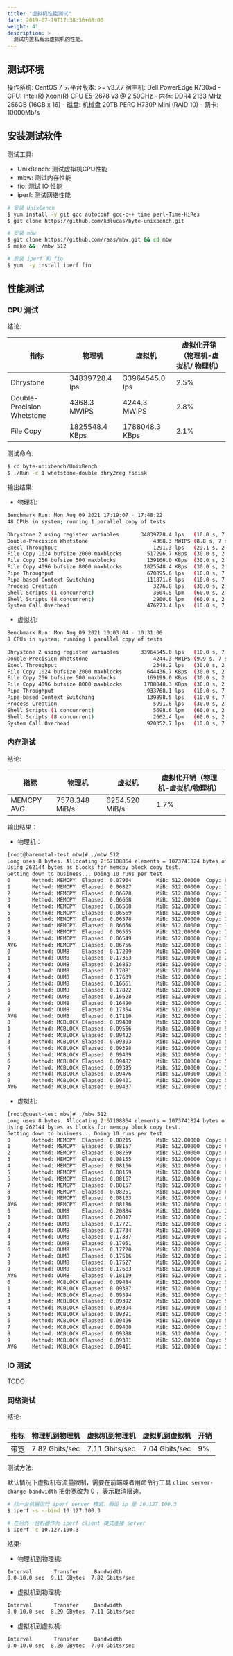 ```yaml
---
title: "虚拟机性能测试"
date: 2019-07-19T17:38:36+08:00
weight: 41
description: >
  测试内置私有云虚拟机的性能。
---
```


## 测试环境

操作系统: CentOS 7
云平台版本: >= v3.7.7
宿主机: Dell PowerEdge R730xd
    - CPU: Intel(R) Xeon(R) CPU E5-2678 v3 @ 2.50GHz
    - 内存: DDR4 2133 MHz 256GB (16GB x 16)
    - 磁盘: 机械盘 20TB PERC H730P Mini (RAID 10)
    - 网卡: 10000Mb/s

## 安装测试软件

测试工具:

- UnixBench: 测试虚拟机CPU性能
- mbw: 测试内存性能
- fio: 测试 IO 性能
- iperf: 测试网络性能

```bash
# 安装 UnixBench
$ yum install -y git gcc autoconf gcc-c++ time perl-Time-HiRes
$ git clone https://github.com/kdlucas/byte-unixbench.git

# 安装 mbw
$ git clone https://github.com/raas/mbw.git && cd mbw
$ make && ./mbw 512

# 安装 iperf 和 fio
$ yum  -y install iperf fio
```

## 性能测试

### CPU 测试

结论:

| 指标                       | 物理机         | 虚拟机         | 虚拟化开销（物理机-虚拟机/ 物理机） |
|----------------------------|----------------|----------------|-------------------------------------|
| Dhrystone                  | 34839728.4 lps | 33964545.0 lps | 2.5%                                |
| Double-Precision Whetstone | 4368.3 MWIPS   | 4244.3 MWIPS   | 2.8%                                |
| File Copy                  | 1825548.4 KBps | 1788048.3 KBps | 2.1%                                |


测试命令:

```bash
$ cd byte-unixbench/UnixBench
$ ./Run -c 1 whetstone-double dhry2reg fsdisk
```
输出结果:

- 物理机:

```bash
Benchmark Run: Mon Aug 09 2021 17:19:07 - 17:48:22
48 CPUs in system; running 1 parallel copy of tests
 
Dhrystone 2 using register variables       34839728.4 lps   (10.0 s, 7 samples)
Double-Precision Whetstone                     4368.3 MWIPS (8.8 s, 7 samples)
Execl Throughput                               1291.3 lps   (29.1 s, 2 samples)
File Copy 1024 bufsize 2000 maxblocks        517296.7 KBps  (30.0 s, 2 samples)
File Copy 256 bufsize 500 maxblocks          139166.0 KBps  (30.0 s, 2 samples)
File Copy 4096 bufsize 8000 maxblocks       1825548.4 KBps  (30.0 s, 2 samples)
Pipe Throughput                              670895.6 lps   (10.0 s, 7 samples)
Pipe-based Context Switching                 111871.6 lps   (10.0 s, 7 samples)
Process Creation                               3276.8 lps   (30.0 s, 2 samples)
Shell Scripts (1 concurrent)                   3604.5 lpm   (60.0 s, 2 samples)
Shell Scripts (8 concurrent)                   2900.6 lpm   (60.0 s, 2 samples)
System Call Overhead                         476273.4 lps   (10.0 s, 7 samples)
```

- 虚拟机:

```bash
Benchmark Run: Mon Aug 09 2021 10:03:04 - 10:31:06
8 CPUs in system; running 1 parallel copy of tests
 
Dhrystone 2 using register variables       33964545.0 lps   (10.0 s, 7 samples)
Double-Precision Whetstone                     4244.3 MWIPS (9.9 s, 7 samples)
Execl Throughput                               2348.2 lps   (30.0 s, 2 samples)
File Copy 1024 bufsize 2000 maxblocks        644436.7 KBps  (30.0 s, 2 samples)
File Copy 256 bufsize 500 maxblocks          169199.0 KBps  (30.0 s, 2 samples)
File Copy 4096 bufsize 8000 maxblocks       1788048.3 KBps  (30.0 s, 2 samples)
Pipe Throughput                              933768.1 lps   (10.0 s, 7 samples)
Pipe-based Context Switching                 139898.5 lps   (10.0 s, 7 samples)
Process Creation                               5991.6 lps   (30.0 s, 2 samples)
Shell Scripts (1 concurrent)                   5698.6 lpm   (60.0 s, 2 samples)
Shell Scripts (8 concurrent)                   2662.4 lpm   (60.0 s, 2 samples)
System Call Overhead                         920352.7 lps   (10.0 s, 7 samples)
```

### 内存测试

结论:

| 指标       | 物理机         | 虚拟机         | 虚拟化开销（物理机-虚拟机/物理机） |
|------------|----------------|----------------|------------------------------------|
| MEMCPY AVG | 7578.348 MiB/s | 6254.520 MiB/s | 1.7%                               |

输出结果：

- 物理机：

```bash
[root@baremetal-test mbw]# ./mbw 512
Long uses 8 bytes. Allocating 2*67108864 elements = 1073741824 bytes of memory.
Using 262144 bytes as blocks for memcpy block copy test.
Getting down to business... Doing 10 runs per test.
0       Method: MEMCPY  Elapsed: 0.07964        MiB: 512.00000  Copy: 6429.172 MiB/s
1       Method: MEMCPY  Elapsed: 0.06827        MiB: 512.00000  Copy: 7500.183 MiB/s
2       Method: MEMCPY  Elapsed: 0.06628        MiB: 512.00000  Copy: 7724.338 MiB/s
3       Method: MEMCPY  Elapsed: 0.06668        MiB: 512.00000  Copy: 7677.889 MiB/s
4       Method: MEMCPY  Elapsed: 0.06568        MiB: 512.00000  Copy: 7795.253 MiB/s
5       Method: MEMCPY  Elapsed: 0.06569        MiB: 512.00000  Copy: 7794.541 MiB/s
6       Method: MEMCPY  Elapsed: 0.06578        MiB: 512.00000  Copy: 7783.994 MiB/s
7       Method: MEMCPY  Elapsed: 0.06656        MiB: 512.00000  Copy: 7692.539 MiB/s
8       Method: MEMCPY  Elapsed: 0.06555        MiB: 512.00000  Copy: 7811.189 MiB/s
9       Method: MEMCPY  Elapsed: 0.06549        MiB: 512.00000  Copy: 7818.107 MiB/s
AVG     Method: MEMCPY  Elapsed: 0.06756        MiB: 512.00000  Copy: 7578.348 MiB/s
0       Method: DUMB    Elapsed: 0.17209        MiB: 512.00000  Copy: 2975.239 MiB/s
1       Method: DUMB    Elapsed: 0.17363        MiB: 512.00000  Copy: 2948.833 MiB/s
2       Method: DUMB    Elapsed: 0.16853        MiB: 512.00000  Copy: 3038.053 MiB/s
3       Method: DUMB    Elapsed: 0.17081        MiB: 512.00000  Copy: 2997.447 MiB/s
4       Method: DUMB    Elapsed: 0.17639        MiB: 512.00000  Copy: 2902.642 MiB/s
5       Method: DUMB    Elapsed: 0.16661        MiB: 512.00000  Copy: 3073.137 MiB/s
6       Method: DUMB    Elapsed: 0.17822        MiB: 512.00000  Copy: 2872.773 MiB/s
7       Method: DUMB    Elapsed: 0.16628        MiB: 512.00000  Copy: 3079.181 MiB/s
8       Method: DUMB    Elapsed: 0.16490        MiB: 512.00000  Copy: 3104.818 MiB/s
9       Method: DUMB    Elapsed: 0.17354        MiB: 512.00000  Copy: 2950.345 MiB/s
AVG     Method: DUMB    Elapsed: 0.17110        MiB: 512.00000  Copy: 2992.404 MiB/s
0       Method: MCBLOCK Elapsed: 0.09400        MiB: 512.00000  Copy: 5447.040 MiB/s
1       Method: MCBLOCK Elapsed: 0.09566        MiB: 512.00000  Copy: 5352.177 MiB/s
2       Method: MCBLOCK Elapsed: 0.09422        MiB: 512.00000  Copy: 5434.321 MiB/s
3       Method: MCBLOCK Elapsed: 0.09393        MiB: 512.00000  Copy: 5450.926 MiB/s
4       Method: MCBLOCK Elapsed: 0.09398        MiB: 512.00000  Copy: 5447.678 MiB/s
5       Method: MCBLOCK Elapsed: 0.09439        MiB: 512.00000  Copy: 5424.533 MiB/s
6       Method: MCBLOCK Elapsed: 0.09482        MiB: 512.00000  Copy: 5399.933 MiB/s
7       Method: MCBLOCK Elapsed: 0.09395        MiB: 512.00000  Copy: 5449.533 MiB/s
8       Method: MCBLOCK Elapsed: 0.09476        MiB: 512.00000  Copy: 5402.953 MiB/s
9       Method: MCBLOCK Elapsed: 0.09401        MiB: 512.00000  Copy: 5446.403 MiB/s
AVG     Method: MCBLOCK Elapsed: 0.09437        MiB: 512.00000  Copy: 5425.378 MiB/s
```

- 虚拟机:

```bash
[root@guest-test mbw]# ./mbw 512
Long uses 8 bytes. Allocating 2*67108864 elements = 1073741824 bytes of memory.
Using 262144 bytes as blocks for memcpy block copy test.
Getting down to business... Doing 10 runs per test.
0       Method: MEMCPY  Elapsed: 0.08215        MiB: 512.00000  Copy: 6232.350 MiB/s
1       Method: MEMCPY  Elapsed: 0.08157        MiB: 512.00000  Copy: 6276.433 MiB/s
2       Method: MEMCPY  Elapsed: 0.08259        MiB: 512.00000  Copy: 6198.998 MiB/s
3       Method: MEMCPY  Elapsed: 0.08155        MiB: 512.00000  Copy: 6278.357 MiB/s
4       Method: MEMCPY  Elapsed: 0.08166        MiB: 512.00000  Copy: 6269.746 MiB/s
5       Method: MEMCPY  Elapsed: 0.08159        MiB: 512.00000  Copy: 6275.125 MiB/s
6       Method: MEMCPY  Elapsed: 0.08167        MiB: 512.00000  Copy: 6268.978 MiB/s
7       Method: MEMCPY  Elapsed: 0.08157        MiB: 512.00000  Copy: 6276.587 MiB/s
8       Method: MEMCPY  Elapsed: 0.08261        MiB: 512.00000  Copy: 6198.022 MiB/s
9       Method: MEMCPY  Elapsed: 0.08163        MiB: 512.00000  Copy: 6272.127 MiB/s
AVG     Method: MEMCPY  Elapsed: 0.08186        MiB: 512.00000  Copy: 6254.520 MiB/s
0       Method: DUMB    Elapsed: 0.20884        MiB: 512.00000  Copy: 2451.649 MiB/s
1       Method: DUMB    Elapsed: 0.20017        MiB: 512.00000  Copy: 2557.864 MiB/s
2       Method: DUMB    Elapsed: 0.17721        MiB: 512.00000  Copy: 2889.179 MiB/s
3       Method: DUMB    Elapsed: 0.17734        MiB: 512.00000  Copy: 2887.110 MiB/s
4       Method: DUMB    Elapsed: 0.17337        MiB: 512.00000  Copy: 2953.238 MiB/s
5       Method: DUMB    Elapsed: 0.17051        MiB: 512.00000  Copy: 3002.704 MiB/s
6       Method: DUMB    Elapsed: 0.17720        MiB: 512.00000  Copy: 2889.358 MiB/s
7       Method: DUMB    Elapsed: 0.17516        MiB: 512.00000  Copy: 2923.008 MiB/s
8       Method: DUMB    Elapsed: 0.17527        MiB: 512.00000  Copy: 2921.174 MiB/s
9       Method: DUMB    Elapsed: 0.17683        MiB: 512.00000  Copy: 2895.354 MiB/s
AVG     Method: DUMB    Elapsed: 0.18119        MiB: 512.00000  Copy: 2825.744 MiB/s
0       Method: MCBLOCK Elapsed: 0.09484        MiB: 512.00000  Copy: 5398.338 MiB/s
1       Method: MCBLOCK Elapsed: 0.09387        MiB: 512.00000  Copy: 5454.294 MiB/s
2       Method: MCBLOCK Elapsed: 0.09394        MiB: 512.00000  Copy: 5450.055 MiB/s
3       Method: MCBLOCK Elapsed: 0.09392        MiB: 512.00000  Copy: 5451.390 MiB/s
4       Method: MCBLOCK Elapsed: 0.09394        MiB: 512.00000  Copy: 5450.403 MiB/s
5       Method: MCBLOCK Elapsed: 0.09391        MiB: 512.00000  Copy: 5451.912 MiB/s
6       Method: MCBLOCK Elapsed: 0.09496        MiB: 512.00000  Copy: 5391.914 MiB/s
7       Method: MCBLOCK Elapsed: 0.09400        MiB: 512.00000  Copy: 5446.866 MiB/s
8       Method: MCBLOCK Elapsed: 0.09388        MiB: 512.00000  Copy: 5454.003 MiB/s
9       Method: MCBLOCK Elapsed: 0.09381        MiB: 512.00000  Copy: 5457.549 MiB/s
AVG     Method: MCBLOCK Elapsed: 0.09411        MiB: 512.00000  Copy: 5440.575 MiB/s
```

### IO 测试

TODO

### 网络测试


结论:

| 指标 | 物理机到物理机 | 虚拟机到物理机 | 虚拟机到虚拟机 | 开销 |
|------|----------------|----------------|----------------|------|
| 带宽 | 7.82 Gbits/sec | 7.11 Gbits/sec | 7.04 Gbits/sec | 9%   |

测试方法:

默认情况下虚拟机有流量限制，需要在前端或者用命令行工具 `climc server-change-bandwidth` 把带宽改为 0 ，表示取消限速。

```bash
# 找一台机器运行 iperf server 模式，假设 ip 是 10.127.100.3
$ iperf -s --bind 10.127.100.3

# 在另外一台机器作为 iperf client 模式连接 server
$ iperf -c 10.127.100.3
```

结果:

- 物理机到物理机:

```bash
Interval       Transfer     Bandwidth
0.0-10.0 sec  9.11 GBytes  7.82 Gbits/sec
```

- 虚拟机到物理机:

```bash
Interval       Transfer     Bandwidth
0.0-10.0 sec  8.29 GBytes  7.11 Gbits/sec
```

- 虚拟机到虚拟机:

```bash
Interval       Transfer     Bandwidth
0.0-10.0 sec  8.20 GBytes  7.04 Gbits/sec
```

